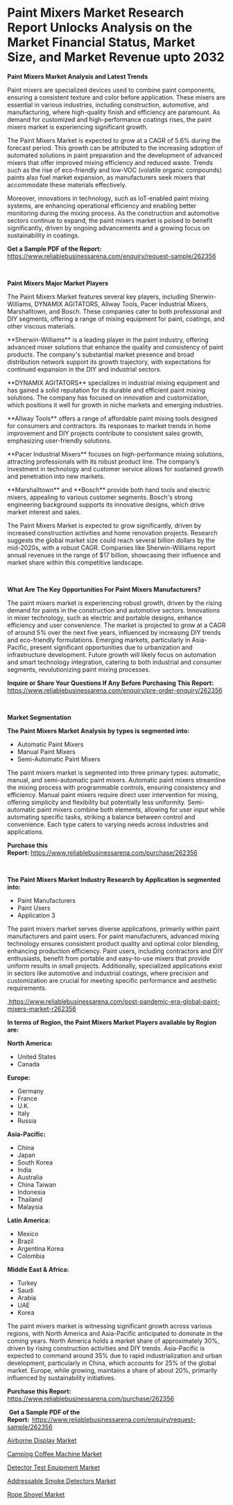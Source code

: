 <p><h1>Paint Mixers Market Research Report Unlocks Analysis on the Market Financial Status, Market Size, and Market Revenue upto 2032</h1></p><p><strong>Paint Mixers Market Analysis and Latest Trends</strong></p>
<p><p>Paint mixers are specialized devices used to combine paint components, ensuring a consistent texture and color before application. These mixers are essential in various industries, including construction, automotive, and manufacturing, where high-quality finish and efficiency are paramount. As demand for customized and high-performance coatings rises, the paint mixers market is experiencing significant growth.</p><p>The Paint Mixers Market is expected to grow at a CAGR of 5.6% during the forecast period. This growth can be attributed to the increasing adoption of automated solutions in paint preparation and the development of advanced mixers that offer improved mixing efficiency and reduced waste. Trends such as the rise of eco-friendly and low-VOC (volatile organic compounds) paints also fuel market expansion, as manufacturers seek mixers that accommodate these materials effectively.</p><p>Moreover, innovations in technology, such as IoT-enabled paint mixing systems, are enhancing operational efficiency and enabling better monitoring during the mixing process. As the construction and automotive sectors continue to expand, the paint mixers market is poised to benefit significantly, driven by ongoing advancements and a growing focus on sustainability in coatings.</p></p>
<p><strong>Get a Sample PDF of the Report:&nbsp;</strong> <a href="https://www.reliablebusinessarena.com/enquiry/request-sample/262356?utm_campaign=2146&utm_medium=2&utm_source=Github&utm_content=ia&utm_term=11042025&utm_id=paint-mixers">https://www.reliablebusinessarena.com/enquiry/request-sample/262356</a></p>
<p>&nbsp;</p>
<p><strong>Paint Mixers Major Market Players</strong></p>
<p><p>The Paint Mixers Market features several key players, including Sherwin-Williams, DYNAMIX AGITATORS, Allway Tools, Pacer Industrial Mixers, Marshalltown, and Bosch. These companies cater to both professional and DIY segments, offering a range of mixing equipment for paint, coatings, and other viscous materials.</p><p>**Sherwin-Williams** is a leading player in the paint industry, offering advanced mixer solutions that enhance the quality and consistency of paint products. The company's substantial market presence and broad distribution network support its growth trajectory, with expectations for continued expansion in the DIY and industrial sectors.</p><p>**DYNAMIX AGITATORS** specializes in industrial mixing equipment and has gained a solid reputation for its durable and efficient paint mixing solutions. The company has focused on innovation and customization, which positions it well for growth in niche markets and emerging industries.</p><p>**Allway Tools** offers a range of affordable paint mixing tools designed for consumers and contractors. Its responses to market trends in home improvement and DIY projects contribute to consistent sales growth, emphasizing user-friendly solutions.</p><p>**Pacer Industrial Mixers** focuses on high-performance mixing solutions, attracting professionals with its robust product line. The company’s investment in technology and customer service allows for sustained growth and penetration into new markets.</p><p>**Marshalltown** and **Bosch** provide both hand tools and electric mixers, appealing to various customer segments. Bosch's strong engineering background supports its innovative designs, which drive market interest and sales.</p><p>The Paint Mixers Market is expected to grow significantly, driven by increased construction activities and home renovation projects. Research suggests the global market size could reach several billion dollars by the mid-2020s, with a robust CAGR. Companies like Sherwin-Williams report annual revenues in the range of $17 billion, showcasing their influence and market share within this competitive landscape.</p></p>
<p>&nbsp;</p>
<p><strong>What Are The Key Opportunities For Paint Mixers Manufacturers?</strong></p>
<p><p>The paint mixers market is experiencing robust growth, driven by the rising demand for paints in the construction and automotive sectors. Innovations in mixer technology, such as electric and portable designs, enhance efficiency and user convenience. The market is projected to grow at a CAGR of around 5% over the next five years, influenced by increasing DIY trends and eco-friendly formulations. Emerging markets, particularly in Asia-Pacific, present significant opportunities due to urbanization and infrastructure development. Future growth will likely focus on automation and smart technology integration, catering to both industrial and consumer segments, revolutionizing paint mixing processes.</p></p>
<p><strong>Inquire or Share Your Questions If Any Before Purchasing This Report:</strong> <a href="https://www.reliablebusinessarena.com/enquiry/pre-order-enquiry/262356?utm_campaign=2146&utm_medium=2&utm_source=Github&utm_content=ia&utm_term=11042025&utm_id=paint-mixers">https://www.reliablebusinessarena.com/enquiry/pre-order-enquiry/262356</a></p>
<p>&nbsp;</p>
<p><strong>Market Segmentation</strong></p>
<p><strong>The Paint Mixers Market Analysis by types is segmented into:</strong></p>
<p><ul><li>Automatic Paint Mixers</li><li>Manual Paint Mixers</li><li>Semi-Automatic Paint Mixers</li></ul></p>
<p><p>The paint mixers market is segmented into three primary types: automatic, manual, and semi-automatic paint mixers. Automatic paint mixers streamline the mixing process with programmable controls, ensuring consistency and efficiency. Manual paint mixers require direct user intervention for mixing, offering simplicity and flexibility but potentially less uniformity. Semi-automatic paint mixers combine both elements, allowing for user input while automating specific tasks, striking a balance between control and convenience. Each type caters to varying needs across industries and applications.</p></p>
<p><strong>Purchase this Report:&nbsp;</strong><a href="https://www.reliablebusinessarena.com/purchase/262356?utm_campaign=2146&utm_medium=2&utm_source=Github&utm_content=ia&utm_term=11042025&utm_id=paint-mixers">https://www.reliablebusinessarena.com/purchase/262356</a></p>
<p>&nbsp;</p>
<p><strong>The Paint Mixers Market Industry Research by Application is segmented into:</strong></p>
<p><ul><li>Paint Manufacturers</li><li>Paint Users</li><li>Application 3</li></ul></p>
<p><p>The paint mixers market serves diverse applications, primarily within paint manufacturers and paint users. For paint manufacturers, advanced mixing technology ensures consistent product quality and optimal color blending, enhancing production efficiency. Paint users, including contractors and DIY enthusiasts, benefit from portable and easy-to-use mixers that provide uniform results in small projects. Additionally, specialized applications exist in sectors like automotive and industrial coatings, where precision and customization are crucial for meeting specific performance and aesthetic requirements.</p></p>
<p><a href="https://www.reliablebusinessarena.com/post-pandemic-era-global-paint-mixers-market-r262356?utm_campaign=2146&utm_medium=2&utm_source=Github&utm_content=ia&utm_term=11042025&utm_id=paint-mixers">&nbsp;https://www.reliablebusinessarena.com/post-pandemic-era-global-paint-mixers-market-r262356</a></p>
<p><strong>In terms of Region, the Paint Mixers Market Players available by Region are:</strong></p>
<p>
    <p> <strong> North America: </strong>
        <ul>
            <li>United States</li>
            <li>Canada</li>
        </ul>
        </p> 
    <p> <strong> Europe: </strong>
        <ul>
            <li>Germany</li>
            <li>France</li>
            <li>U.K.</li>
            <li>Italy</li>
            <li>Russia</li>
        </ul>
        </p> 
    <p> <strong> Asia-Pacific: </strong>
        <ul>
            <li>China</li>
            <li>Japan</li>
            <li>South Korea</li>
            <li>India</li>
            <li>Australia</li>
            <li>China Taiwan</li>
            <li>Indonesia</li>
            <li>Thailand</li>
            <li>Malaysia</li>
        </ul>
        </p> 
    <p> <strong> Latin America: </strong>
        <ul>
            <li>Mexico</li>
            <li>Brazil</li>
            <li>Argentina Korea</li>
            <li>Colombia</li>
        </ul>
        </p> 
    <p> <strong> Middle East & Africa: </strong>
        <ul>
            <li>Turkey</li>
            <li>Saudi</li>
            <li>Arabia</li>
            <li>UAE</li>
            <li>Korea</li>
        </ul>
    </p>
    </p>
<p><p>The paint mixers market is witnessing significant growth across various regions, with North America and Asia-Pacific anticipated to dominate in the coming years. North America holds a market share of approximately 30%, driven by rising construction activities and DIY trends. Asia-Pacific is expected to command around 35% due to rapid industrialization and urban development, particularly in China, which accounts for 25% of the global market. Europe, while growing, maintains a share of about 20%, primarily influenced by sustainability initiatives.</p></p>
<p><strong>Purchase this Report: </strong><a href="https://www.reliablebusinessarena.com/purchase/262356?utm_campaign=2146&utm_medium=2&utm_source=Github&utm_content=ia&utm_term=11042025&utm_id=paint-mixers">https://www.reliablebusinessarena.com/purchase/262356</a></p>
<p>&nbsp;<strong>Get a Sample PDF of the Report:&nbsp;&nbsp;</strong><a href="https://www.reliablebusinessarena.com/enquiry/request-sample/262356?utm_campaign=2146&utm_medium=2&utm_source=Github&utm_content=ia&utm_term=11042025&utm_id=paint-mixers">https://www.reliablebusinessarena.com/enquiry/request-sample/262356</a></p>
<p><strong></strong></p>
<p><p><a href="https://github.com/kathiestrine5ty/Market-Research-Report-List-2/blob/main/airborne-display-market.md?utm_campaign=2146&utm_medium=2&utm_source=Github&utm_content=ia&utm_term=11042025&utm_id=paint-mixers">Airborne Display Market</a></p><p><a href="https://github.com/mathastilley812967/Market-Research-Report-List-1/blob/main/camping-coffee-machine-market.md?utm_campaign=2146&utm_medium=2&utm_source=Github&utm_content=ia&utm_term=11042025&utm_id=paint-mixers">Camping Coffee Machine Market</a></p><p><a href="https://github.com/sadimsamid/Market-Research-Report-List-1/blob/main/detector-test-equipment-market.md?utm_campaign=2146&utm_medium=2&utm_source=Github&utm_content=ia&utm_term=11042025&utm_id=paint-mixers">Detector Test Equipment Market</a></p><p><a href="https://github.com/mayabungard8092/Market-Research-Report-List-1/blob/main/addressable-smoke-detectors-market.md?utm_campaign=2146&utm_medium=2&utm_source=Github&utm_content=ia&utm_term=11042025&utm_id=paint-mixers">Addressable Smoke Detectors Market</a></p><p><a href="https://github.com/NarcisoFerry/Market-Research-Report-List-2/blob/main/rope-shovel-market.md?utm_campaign=2146&utm_medium=2&utm_source=Github&utm_content=ia&utm_term=11042025&utm_id=paint-mixers">Rope Shovel Market</a></p></p>